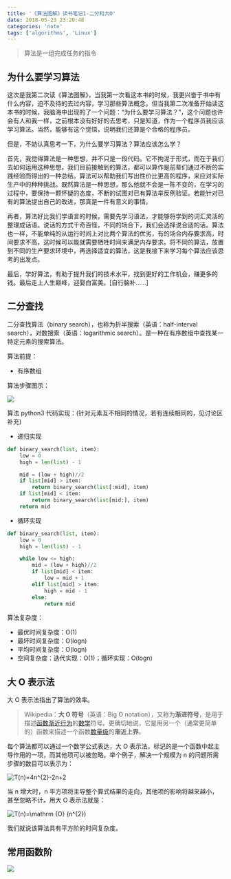 ```yaml
---
title: '《算法图解》读书笔记1-二分和大O'
date: 2018-05-23 23:20:48
categories: 'note'
tags: ['algorithms', 'Linux']
---
```


> 算法是一组完成任务的指令

## 为什么要学习算法

这次是我第二次读《算法图解》，当我第一次看这本书的时候，我更兴奋于书中有什么内容，迫不及待的去过内容，学习那些算法概念。但当我第二次准备开始读这本书的时候，我脑海中出现的了一个问题：“为什么要学习算法？”，这个问题也许会有人和我一样，之前根本没有好好的去思考，只是知道，作为一个程序员我应该学习算法。当然，能够有这个觉悟，说明我们还算是个合格的程序员。

但是，不妨认真思考一下，为什么要学习算法？算法应该怎么学？

<!--more-->

首先，我觉得算法是一种思想，并不只是一段代码。它不拘泥于形式，而在于我们去如何运用这种思想。我们目前接触到的算法，都可以算作是前辈们通过不断的实践经验而得出的一种总结。算法可以帮助我们写出性价比更高的程序，来应对实际生产中的种种挑战。既然算法是一种思想，那么他就不会是一陈不变的，在学习的过程中，要保持一颗怀疑的态度，不断的试图对已有算法举反例验证。若能针对已有的算法提出自己的改进，那真是一件有意义的事情。

再者，算法好比我们学语言的时候，需要先学习语法，才能够将学到的词汇灵活的整理成话语。说话的方式千奇百怪，不同的场合下，我们会选择说合适的话。算法也一样，不能单纯的从运行时间上对比两个算法的优劣，有的场合内存要求高，时间要求不高，这时候可以能就需要牺牲时间来满足内存要求。将不同的算法，放置到不同的生产要求环境中，再选择适宜的算法，这是我接下来学习每个算法应该思考的出发点。

最后，学好算法，有助于提升我们的技术水平，找到更好的工作机会，赚更多的钱。最后走上人生巅峰，迎娶白富美。[自行脑补......]

## 二分查找

二分查找算法（binary search），也称为折半搜索（英语：half-interval search），对数搜索（英语：logarithmic search）。是一种在有序数组中查找某一特定元素的搜索算法。

算法前提：

- 有序数组

算法步骤图示：

![](http://ww1.sinaimg.cn/large/8d56d744ly1frkjc3ktw7j20am06swec.jpg)

算法 python3 代码实现：(针对元素互不相同的情况，若有连续相同的，见讨论区补充)

- 递归实现

```python
def binary_search(list, item):
    low = 0
    high = len(list) - 1

    mid = (low + high)//2
    if list[mid] > item:
        return binary_search(list[:mid], item)
    if list[mid] < item:
        return binary_search(list[mid:], item)
    return mid
```

- 循环实现

```python
def binary_search(list, item):
    low = 0
    high = len(list) - 1

    while low <= high:
        mid = (low + high)//2
        if list[mid] < item:
            low = mid + 1
        elif list[mid] > item:
            high = mid - 1
        else:
            return mid
```

算法复杂度：

- 最优时间复杂度：O(1)
- 最坏时间复杂度：O(logn)
- 平均时间复杂度：O(logn)
- 空间复杂度：迭代实现：O(1)；循环实现：O(logn)

## 大 O 表示法

大 O 表示法指出了算法的效率。

> Wikipedia：**大 O 符号**（英语：Big O notation），又称为**渐进符号**，是用于描述[函数](https://zh.wikipedia.org/wiki/%E5%87%BD%E6%95%B0)[渐近行为](https://zh.wikipedia.org/wiki/%E6%B8%90%E8%BF%91%E5%88%86%E6%9E%90)的[数学](https://zh.wikipedia.org/wiki/%E6%95%B0%E5%AD%A6)符号。更确切地说，它是用另一个（通常更简单的）函数来描述一个函数[数量级](https://zh.wikipedia.org/wiki/%E6%95%B0%E9%87%8F%E7%BA%A7)的**渐近上界**。

每个算法都可以通过一个数学公式表达，大 O 表示法，标记的是一个函数中起主导作用的一项，而其他项可以被忽略。举个例子，解决一个规模为 n 的问题所需步骤的数目可以表示为：

![T(n)=4n^{2}-2n+2](https://wikimedia.org/api/rest_v1/media/math/render/svg/679aea9b28e1092062bb5b79f3a89cde55e7710d)

当 n 增大时，n 平方项将主导整个算式结果的走向，其他项的影响将越来越小，甚至忽略不计。用大 O 表示法就是：

![T(n)=\mathrm {O} (n^{2})](https://wikimedia.org/api/rest_v1/media/math/render/svg/68b71c2ae4dc99e2e197d28c6537c475a1a07a73)

我们就说该算法具有平方阶的时间复杂度。

## 常用函数阶

![](http://ww1.sinaimg.cn/large/8d56d744ly1frkkjdko4vj20pk0j8dj1.jpg)
